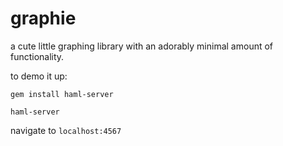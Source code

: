 # graphie

a cute little graphing library with an adorably minimal amount of functionality.

to demo it up:

`gem install haml-server`

`haml-server`

navigate to `localhost:4567`